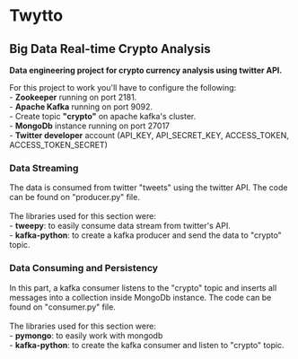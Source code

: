 # Twytto
## Big Data Real-time Crypto Analysis
**Data engineering project for crypto currency analysis using twitter API.** <br />

For this project to work you'll have to configure the following: <br />
    - **Zookeeper** running on port 2181. <br />
    - **Apache Kafka** running on port 9092. <br />
    - Create topic **"crypto"** on apache kafka's cluster. <br />
    - **MongoDb** instance running on port 27017 <br />
    - **Twitter developer** account (API_KEY, API_SECRET_KEY, ACCESS_TOKEN, ACCESS_TOKEN_SECRET) <br />

### Data Streaming <br />

The data is consumed from twitter "tweets" using the twitter API. The code can be found on "producer.py" file. <br />
<br />
The libraries used for this section were: <br />
    - **tweepy**: to easily consume data stream from twitter's API. <br />
    - **kafka-python**: to create a kafka producer and send the data to "crypto" topic. <br />
    
### Data Consuming and Persistency <br />

In this part, a kafka consumer listens to the "crypto" topic and inserts all messages into a collection inside MongoDb instance. The code can be found on "consumer.py" file. <br />
<br />
The libraries used for this section were: <br />
    - **pymongo**: to easily work with mongodb <br />
    - **kafka-python**: to create the kafka consumer and listen to "crypto" topic. <br />
